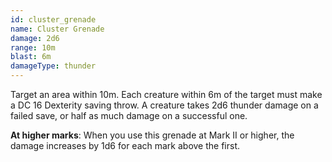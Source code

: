 ```yaml
---
id: cluster_grenade
name: Cluster Grenade
damage: 2d6
range: 10m
blast: 6m
damageType: thunder
---
```

Target an area within 10m. Each creature within 6m of the target must make a DC 16 Dexterity saving throw.
A creature takes 2d6 thunder damage on a failed save, or half as much damage on a successful one.

__At higher marks__: When you use this grenade at Mark II or higher, the damage increases by 1d6 for each mark above the first.
